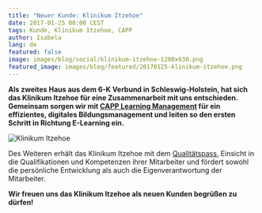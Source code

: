 ```yaml
---
title: "Neuer Kunde: Klinikum Itzehoe"
date: 2017-01-25 08:00 CEST
tags: Kunde, Klinikum Itzehoe, CAPP
author: Isabela
lang: de
featured: false
image: images/blog/social/klinikum-itzehoe-1200x630.png
featured_image: images/blog/featured/20170125-klinikum-itzehoe.png
---
```


__Als zweites Haus aus dem 6-K Verbund in Schleswig-Holstein, hat sich das Klinikum Itzehoe für eine Zusammenarbeit mit uns entschieden. Gemeinsam sorgen wir mit [CAPP Learning Management](/capp-learning-management/) für ein effizientes, digitales Bildungsmanagement und leiten so den ersten Schritt in Richtung E-Learning ein.__

![Klinikum Itzehoe](/images/blog/logo-klinikum-itzehoe.png)

Des Weiteren erhält das Klinikum Itzehoe mit dem [Qualitätspass](/qualitatspass/), Einsicht in die Qualifikationen und Kompetenzen ihrer Mitarbeiter und fördert sowohl die persönliche Entwicklung als auch die Eigenverantwortung der Mitarbeiter.

__Wir freuen uns das Klinikum Itzehoe als neuen Kunden begrüßen zu dürfen!__
